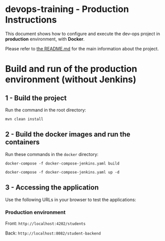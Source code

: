 # devops-training - Production Instructions

This document shows how to configure and execute the dev-ops project in **production** environment, with **Docker**.

Please refer to [the README.md](README.md) for the main information about the project.


# Build and run of the **production** environment (without Jenkins)

## 1 - Build the project

Run the command in the root directory:

`mvn clean install`


## 2 - Build the docker images and run the containers

Run these commands in the `docker` directory:

`docker-compose -f docker-compose-jenkins.yaml build`

`docker-compose -f docker-compose-jenkins.yaml up -d`

## 3 - Accessing the application

Use the following URLs in your browser to test the applications:

### Production environment

Front: `http://localhost:4202/students`

Back: `http://localhost:8082/student-backend`


